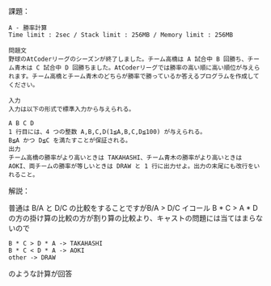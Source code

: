 課題：

```
A - 勝率計算
Time limit : 2sec / Stack limit : 256MB / Memory limit : 256MB

問題文
野球のAtCoderリーグのシーズンが終了しました。チーム高橋は A 試合中 B 回勝ち、チーム青木は C 試合中 D 回勝ちました。AtCoderリーグでは勝率の高い順に高い順位が与えられます。チーム高橋とチーム青木のどちらが勝率で勝っているか答えるプログラムを作成してください。

入力
入力は以下の形式で標準入力から与えられる。

A B C D
1 行目には、4 つの整数 A,B,C,D(1≦A,B,C,D≦100) が与えられる。
B≦A かつ D≦C を満たすことが保証される。
出力
チーム高橋の勝率がより高いときは TAKAHASHI、チーム青木の勝率がより高いときは AOKI、両チームの勝率が等しいときは DRAW と 1 行に出力せよ。出力の末尾にも改行をいれること。

```

解説：

普通は B/A と D/C の比較をすることですがB/A > D/C イコール B * C > A * Dの方の掛け算の比較の方が割り算の比較より、キャストの問題には当てはまらないので

```
B * C > D * A -> TAKAHASHI
B * C < D * A -> AOKI
other -> DRAW
```

のような計算が回答
